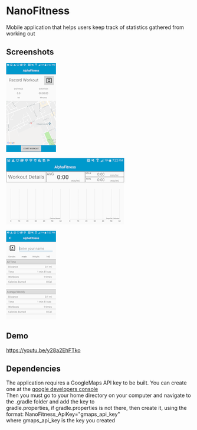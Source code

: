 # NanoFitness

 Mobile application that helps users keep track of statistics gathered from working out

## Screenshots

 ![Record Screen](./images/RecordActivity.png)
 
 ![Workout Details Screen](./images/WorkoutDetails.png)
 
 ![Profile Screen](./images/ProfileActivity.png)
 
## Demo
 
 https://youtu.be/y28a2EhFTko
 
## Dependencies

The application requires a GoogleMaps API key to be built. You can create one at the [google developers console](console.developers.google.com) </br>
Then you must go to your home directory on your computer and navigate to the .gradle folder and add the key to </br>
gradle.properties, if gradle.properties is not there, then create it, using the format: NanoFitness_ApiKey="gmaps_api_key" </br>
where gmaps_api_key is the key you created </br>